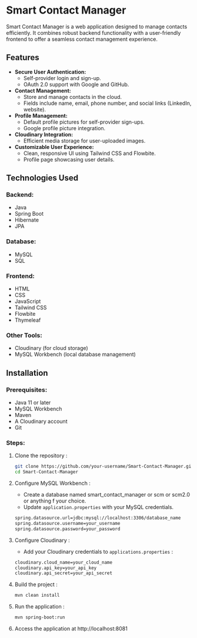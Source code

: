 # Smart Contact Manager

Smart Contact Manager is a web application designed to manage contacts efficiently. It combines robust backend functionality with a user-friendly frontend to offer a seamless contact management experience.

## Features

- **Secure User Authentication:**
  - Self-provider login and sign-up.
  - OAuth 2.0 support with Google and GitHub.
- **Contact Management:**
  - Store and manage contacts in the cloud.
  - Fields include name, email, phone number, and social links (LinkedIn, website).
- **Profile Management:**
  - Default profile pictures for self-provider sign-ups.
  - Google profile picture integration.
- **Cloudinary Integration:**
  - Efficient media storage for user-uploaded images.
- **Customizable User Experience:**
  - Clean, responsive UI using Tailwind CSS and Flowbite.
  - Profile page showcasing user details.

## Technologies Used

### Backend:
- Java
- Spring Boot
- Hibernate
- JPA

### Database:
- MySQL
- SQL

### Frontend:
- HTML
- CSS
- JavaScript
- Tailwind CSS
- Flowbite
- Thymeleaf

### Other Tools:
- Cloudinary (for cloud storage)
- MySQL Workbench (local database management)

## Installation

### Prerequisites:
- Java 11 or later
- MySQL Workbench
- Maven
- A Cloudinary account
- Git

### Steps:
1. Clone the repository :
   
   ```bash
   git clone https://github.com/your-username/Smart-Contact-Manager.git
   cd Smart-Contact-Manager
2. Configure MySQL Workbench :
   - Create a database named smart_contact_manager or scm or scm2.0 or anything f your choice.
   - Update `application.properties` with your MySQL credentials.
  

   ```bash
   spring.datasource.url=jdbc:mysql://localhost:3306/database_name
   spring.datasource.username=your_username
   spring.datasource.password=your_password
3. Configure Cloudinary :
   - Add your Cloudinary credentials to `applications.properties` :
  
  
   ```bash
   cloudinary.cloud_name=your_cloud_name
   cloudinary.api_key=your_api_key
   cloudinary.api_secret=your_api_secret
4. Build the project :
   
   ```bash
   mvn clean install
5. Run the application :
   
   ```bash
   mvn spring-boot:run
6. Access the application at http://localhost:8081
